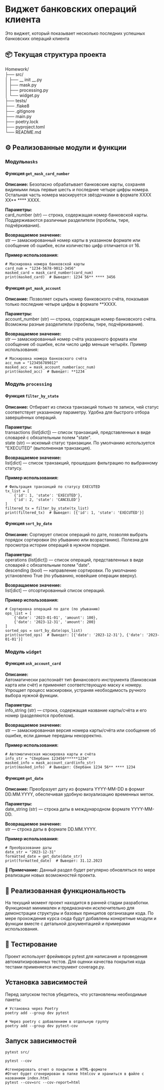 
# Виджет банковских операций клиента

Это виджет, который показывает несколько последних успешных банковских операций клиента

## 📦 Текущая структура проекта

Homework/  
├── src/  
│   ├── __ init __.py   
│   ├── mask.py  
│   ├── processing.py  
│   └── widget.py  
├── tests/  
├── .flake8  
├── .gitignore  
├── main.py  
├── poetry.lock  
├── pyproject.toml  
└── README.md
## ⚙️ Реализованные модули и функции

### Модуль`masks`
  
#### Функция `get_mask_card_number`

**Описание:**
Безопасно обрабатывает банковские карты, сохраняя видимыми лишь первые шесть и последние четыре цифры номера. Остальная часть номера маскируется звёздочками в формате XXXX XX** **** XXXX.

**Параметры:**  
card_number (str) — строка, содержащая номер банковской карты. Поддерживаются различные разделители (пробелы, тире, подчёркивания).  

**Возвращаемое значение:**  
str — замаскированный номер карты в указанном формате или сообщение об ошибке, если количество цифр отличается от 16.  

**Пример использования:**

```
# Маскировка номера банковской карты
card_num = "1234-5678-9012-3456"
masked_card = mask_card_number(card_num)
print(masked_card)  # Выведет: 1234 56** **** 3456
```

#### Функция `get_mask_account`

**Описание:**
Позволяет скрыть номер банковского счёта, показывая только последние четыре цифры в формате **XXXX.

**Параметры:**  
account_number (str) — строка, содержащая номер банковского счёта. Возможны разные разделители (пробелы, тире, подчёркивания). 

**Возвращаемое значение:**  
str — замаскированный номер счёта указанного формата или сообщение об ошибке, если число цифр меньше четырёх.
Пример использования:

```
# Маскировка номера банковского счёта
acc_num = "123456789012"
masked_acc = mask_account_number(acc_num)
print(masked_acc)  # Выведет: **1234
```


### Модуль `processing`  

#### Функция `filter_by_state`

**Описание:**
Отбирает из списка транзакций только те записи, чей статус соответствует указанному параметру. Удобна для быстрого отбора завершённых операций.

**Параметры:**  
transactions (list[dict]) — список транзакций, представленных в виде словарей с обязательным полем "state".  
state (str) — искомый статус транзакции. По умолчанию используется "EXECUTED" (выполненная транзакция).  

**Возвращаемое значение:**  
list[dict] — список транзакций, прошедших фильтрацию по выбранному статусу.  

**Пример использования:**

```
# Фильтрация транзакций по статусу EXECUTED
tx_list = [
    {'id': 1, 'state': 'EXECUTED'},
    {'id': 2, 'state': 'CANCELED'}
]
filtered_tx = filter_by_state(tx_list)
print(filtered_tx)  # Выведет: [{'id': 1, 'state': 'EXECUTED'}]

```

#### Функция `sort_by_date`

**Описание:**
Сортирует список операций по дате, позволяя выбрать порядок сортировки (по убыванию или возрастанию). Полезна для просмотра истории операций в нужном порядке.

**Параметры:**  
operations (list[dict]) — список операций, представленных в виде словарей с обязательным полем "date".  
descending (bool) — направление сортировки. По умолчанию установлено True (по убыванию, новейшие операции вверху).  

**Возвращаемое значение:**  
list[dict] — отсортированный список операций.

**Пример использования:**  

```
# Сортировка операций по дате (по убыванию)
ops_list = [
    {'date': '2023-01-01', 'amount': 100},
    {'date': '2023-12-31', 'amount': 200}
]
sorted_ops = sort_by_date(ops_list)
print(sorted_ops)  # Выведет: [{'date': '2023-12-31'}, {'date': '2023-01-01'}]
```

### Модуль `widget`  

#### Функция `ask_account_card`

**Описание:**  
Автоматически распознаёт тип финансового инструмента (банковская карта или счёт) и применяет соответствующую маску к номеру. Упрощает процесс маскировки, устраняя необходимость ручного выбора нужной функции.

**Параметры:**  
info_string (str) — строка, содержащая название карты/счёта и его номер (разделяются пробелом).

**Возвращаемое значение:**  
str — замаскированная версия номера карты/счёта или сообщение об ошибке, если данные переданы некорректно.  

**Пример использования:**

```
# Автоматическая маскировка карты и счёта
info_str = "Сбербанк 123456******1234"
masked_info = mask_account_card(info_str)
print(masked_info)  # Выведет: Сбербанк 1234 56** **** 1234
```


#### Функция `get_date`

**Описание:**
Преобразует дату из формата YYYY-MM-DD в формат DD.MM.YYYY, обеспечивая удобную визуализацию временных меток.

**Параметры:**  
date_string (str) — строка даты в международном формате YYYY-MM-DD.

**Возвращаемое значение:**  
str — строка даты в формате DD.MM.YYYY.

**Пример использования:**

```
# Преобразование даты
date_str = "2023-12-31"
formatted_date = get_date(date_str)
print(formatted_date)  # Выведет: 31.12.2023
```

📝 **Примечание:** Данный раздел будет регулярно обновляться по мере реализации новых возможностей проекта.
## 🚧 Реализованная функциональность

На текущий момент проект находится в ранней стадии разработки. Функционал минимален и
предназначен исключительно для демонстрации структуры
и базовых принципов организации кода. По мере прохождения курса сюда будут добавлены конкретные модули и функции
вместе с детальной документацией и примерами использования.

## 🧪 Тестирование
Проект использует фреймворк pytest для написания и проведения автоматизированных тестов. Для оценки качества покрытия кода тестами применяется инструмент coverage.py.

## Установка зависимостей
Перед запуском тестов убедитесь, что установлены необходимые пакеты:  

```
# Установка через Poetry
poetry add --group dev pytest
```

```
# Через poetry с добавлением в отдельную группу
poetry add --group dev pytest-cov
```

## Запуск зависимостей

```
pytest src/
```

```
pytest --cov 
```

```
#сгенерировать отчет о покрытии в HTML-формате
#Отчет будет сгенерирован в папке htmlcov и храниться в файле с названием index.html
pytest --cov=src --cov-report=html